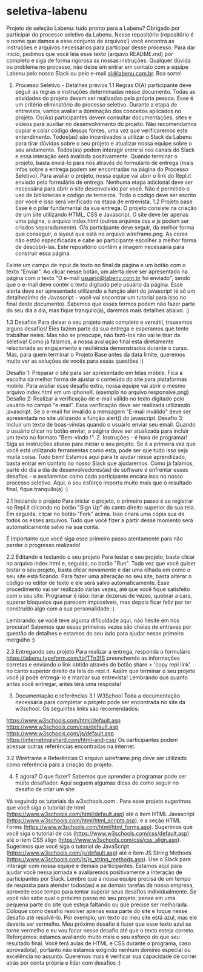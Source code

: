 # seletiva-labenu

Projeto de seleção Labenu: tudo pronto para a Labenu?
Obrigado por participar do processo seletivo da Labenu. Nesse repositório (repositório é o nome que damos a esse conjunto de arquivos!) você encontra as instruções e arquivos necessários para participar desse processo. Para dar início, pedimos que você leia esse texto (arquivo README.md) por completo e siga de forma rigorosa as nossas instruções. Qualquer dúvida ou problema no processo, não deixe em entrar em contato com a equipe Labenu pelo nosso Slack ou pelo e-mail oi@labenu.com.br. Boa sorte!

1. Processo Seletivo - Detalhes prévios
   1.1 Regras
   O(A) participante deve seguir as regras e instruções determinadas nesse documento.
   Todas as atividades do projeto devem ser realizadas pela própria pessoa. Esse é um critério eliminatório do processo seletivo. Durante a etapa de entrevista, vamos avaliar a dominação dos conceitos aplicados no projeto.
   Os(As) participantes devem consultar documentações, sites e vídeos para auxiliar no desenvolvimento do projeto. Não recomendamos copiar e colar código dessas fontes, uma vez que verificaremos este entendimento.
   Todos(as) são incentivados a utilizar o Slack da Labenu para tirar dúvidas sobre o seu projeto e atualizar nossa equipe sobre o seu andamento. Todos(as) podem interagir entre si nos canais do Slack e essa interação será avaliada positivamente.
   Quando terminar o projeto, basta enviá-lo para nós através do formulário de entrega (mais infos sobre a entrega podem ser encontradas na página do Processo Seletivo).
   Para avaliar o projeto, nossa equipe vai abrir o link do Repl.it enviado pelo formulário de entrega. Nenhuma etapa adicional deve ser necessária para abrir o site desenvolvido por você.
   Não é permitido o uso de bibliotecas e código de terceiros. Todo o código deve ser escrito por você e isso será verificado na etapa de entrevista.
   1.2 Projeto base
   Esse é o pilar fundamental da sua entrega. O projeto consiste na criação de um site utilizando HTML, CSS e Javascript. O site deve ter apenas uma página, o arquivo index.html (outros arquivos css e js podem ser criados separadamente). O/a participante deve seguir, da melhor forma que conseguir, o layout que está no arquivo wireframe.png. As cores não estão especificadas e cabe ao participante escolher a melhor forma de descobrí-las. Este repositório contém a imagem necessária para construir essa página.

Existe um campo de input de texto no final da página e um botão com o texto "Enviar". Ao clicar nesse botão, um alerta deve ser apresentado na página com o texto "O e-mail usuario@labenu.com.br foi enviado", sendo que o e-mail deve conter o texto digitado pelo usuário da página. Esse alerta deve ser apresentado utilizando a função alert do javascript (é só um detalhezinho de Javascript - você vai encontrar um tutorial para isso no final deste documento). Sabemos que esses termos podem não fazer parte do seu dia a dia, mas fique tranquilo(a), daremos mais detalhes abaixo. :)

1.3 Desafios
Para deixar o seu projeto mais completo e versátil, trouxemos alguns desafios! Eles fazem parte da sua entrega e esperamos que tente trabalhar neles. Mas não se preocupe, não fazô-los não vai te tirar da seletiva! Como já falamos, a nossa avaliação final está diretamente relacionada ao engajamento e resiliência demonstrados durante o curso. Mas, para quem terminar o Projeto Base antes da data limite, queremos muito ver as soluções de vocês para essas questões :)

Desafio 1: Preparar o site para ser apresentado em telas mobile. Fica a escolha da melhor forma de ajustar o conteúdo do site para plataformas mobile. Para avaliar esse desafio extra, nossa equipe vai abrir o mesmo arquivo index.html em um iphoneX. (exemplo no arquivo responsive.png)
Desafio 2: Realizar a verificação de e-mail válido no texto digitado pelo usuário no campo "e-mail". Essa verificação deve ser realizada utilizando javascript. Se o e-mail for inválido a mensagem "E-mail inválido" deve ser apresentada no site utilizando a função alert() do javascript.
Desafio 3: Incluir um texto de boas-vindas quando o usuário enviar seu email. Quando o usuário clicar no botão enviar, a página deve ser atualizada para incluir um texto no formato "Bem-vindo <email digitado pelo participante>!". 2. Instruções - é hora de programar!
Siga as instruções abaixo para iniciar o seu projeto. Se é a primeira vez que você está utilizando ferramentas como esta, pode ser que tudo isso seja muita coisa. Tudo bem! Estamos aqui para te ajudar nesse aprendizado, basta entrar em contato no nosso Slack que ajudaremos. Como já falamos, parte do dia a dia de desenvolvedores(as) de software é enfrentar esses desafios - e avaliaremos como cada participante encara isso no nosso processo seletivo. Aqui, o seu esforço importa muito mais que o resultado final, fique tranquilo(a) :)

2.1 Iniciando o projeto
Para iniciar o projeto, o primeiro passo é se registrar no Repl.it clicando no botão "Sign Up" do canto direito superior da sua tela. Em seguida, clicar no botão "Fork" acima. Isso criará uma cópia sua de todos os esses arquivos. Tudo que você fizer a partir desse momento será automaticamente salvo na sua conta.

É importante que você siga esse primeiro passo atentamente para não perder o progresso realizado!

2.2 Editando e testando o seu projeto
Para testar o seu projeto, basta clicar no arquivo index.html e, seguida, no botão "Run". Toda vez que você quiser testar o seu projeto, basta clicar novamente e dar uma olhada em como o seu site está ficando. Para fazer uma alteração no seu site, basta alterar o código no editor de texto e ele será salvo automaticamente. Esse procedimento vai ser realizado várias vezes, até que você fique satisfeito com o seu site. Programar é isso: iterar dezenas de vezes, quebrar a cara, superar bloqueios que parecem impossíveis, mas depois ficar feliz por ter construído algo com a sua personalidade :)

Lembrando: se você teve alguma dificuldade aqui, não hesite em nos procurar! Sabemos que essas primeiras vezes são cheias de entraves por questão de detalhes e estamos do seu lado para ajudar nesse primeiro mergulho :)

2.3 Entregando seu projeto
Para realizar a entrega, responda o formulário https://labenu.typeform.com/to/TTn3fS preenchendo as informações corretas e enviando o link obtido através do botão share > 'copy repl link' no canto superior direito da tela do repl.it. Assim que terminar o seu projeto você já pode entregá-lo e marcar sua entrevista! Lembrando que quanto antes você entregar, antes terá uma resposta!

3. Documentação e referências
   3.1 W3School
   Toda a documentação necessária para completar o projeto pode ser encontrada no site da w3school. Os seguintes links são recomendados:

https://www.w3schools.com/html/default.asp
https://www.w3schools.com/css/default.asp
https://www.w3schools.com/js/default.asp
https://internetingishard.com/html-and-css/
Os participantes podem acessar outras referências encontradas na internet.

3.2 Wireframe e Referências
O arquivo wireframe.png deve ser utilizado como referência para a criação do projeto.

4. E agora? O que fazer?
   Sabemos que aprender a programar pode ser muito desafiador. Aqui seguem algumas dicas de como seguir no desafio de criar um site:

Vá seguindo os tutoriais da w3schools.com . Para esse projeto sugerimos que você siga o tutorial de html (https://www.w3schools.com/html/default.asp) até o item HTML Javascript (https://www.w3schools.com/html/html_scripts.asp), e a seção HTML Forms (https://www.w3schools.com/html/html_forms.asp). Sugerimos que você siga o tutorial de css (https://www.w3schools.com/css/default.asp) até o item CSS align (https://www.w3schools.com/css/css_align.asp). Sugerimos que você siga o tutorial de JavaScript (https://www.w3schools.com/js/default.asp) até o item JS String Methods (https://www.w3schools.com/js/js_string_methods.asp).
Use o Slack para interagir com nossa equipe e demais participantes. Estamos aqui para ajudar você nessa jornada e avaliaremos positivamente a interação de participantes por Slack. Lembre que a nossa equipe precisa de um tempo de resposta para atender todos(as) e as demais tarefas da nossa empresa, aproveite esse tempo para tentar superar seus desafios individualmente.
Se você não sabe qual o próximo passo no seu projeto, pense em uma pequena parte do site que esteja faltando ou que precise ser melhorada. Coloque como desafio resolver apenas essa parte do site e foque nesse desafio até resolvê-lo. Por exemplo, um texto do meu site está azul, mas ele deveria ser vermelho. Meu próximo desafio é fazer que esse texto azul se torne vermelho e eu vou focar nesse desafio até que o texto esteja correto.
Reforçamos: estamos avaliando muito mais o seu esforço do que seu resultado final. Você terá aulas de HTML e CSS durante o programa, caso aprovado(a), portanto não estamos exigindo nenhum domínio especial ou excelência no assunto. Queremos mais é verificar sua capacidade de correr atrás por conta própria e lidar com desafios :)
